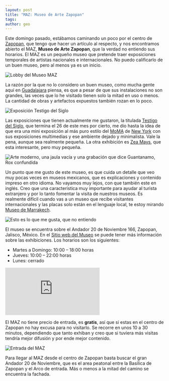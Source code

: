 ```yaml
---
layout: post
title: "MAZ: Museo de Arte Zapopan"
tags: 
author: geo
---
```

Este domingo pasado, estábamos caminando un poco por el centro de [Zapopan](/tag/zapopan), que tengo que hacer un artículo al respecto, y nos encontramos abierto el MAZ, **Museo de Arte Zapopan**, que la verdad no entiendo sus horarios. El MAZ es un pequeño museo que pretende traer exposiciones temporales de artistas nacionales e internacionales. No puedo calificarlo de un buen museo, pero al menos ya es un inicio.

![Lobby del Museo MAZ](/content/images/2015/04/2015-04-19-10-49-41.jpg)

La razón por la que no lo considero un buen museo, como mucha gente aquí en [Guadalajara](/tag/guadalajara) piensa, es que a pesar de que sus instalaciones no son grandes, las veces que lo he visitado tienen solo la mitad en uso o menos. La cantidad de obras y artefactos expuestos también rozan en lo poco. 

![Exposición Testigo del Siglo](/content/images/2015/04/2015-04-19-10-25-43.jpg)

Las exposiciones que tienen actualmente me gustaron, la titulada [Testigo del Siglo](http://mazmuseo.com/?post_causes=testigo-del-siglo), que termina el 26 de este mes por cierto, me dio hasta la idea de que era una mini exposición al más puro estilo del [MoMA](/moma-museo-de-arte-moderno/) de [New York](/tag/new-york) con sus exposiciones multimedias y ese ambiente dejado y minimalista. Vale la pena, aunque sea realmente pequeña. La otra exhibición es [Zea Mays](http://mazmuseo.com/?post_causes=zea-mays), que esta interesante, pero muy pequeña.

![Arte moderno, una jaula vacía y una grabación que dice Guantanamo, Rox confundida](/content/images/2015/04/2015-04-19-10-32-44.jpg)

Un punto que me gusto de este museo, es que cuida un detalle que veo muy pocas veces en museos mexicanos, que es explicaciones y contenido impreso en otro idioma. No vayamos muy lejos, con que también este en inglés. Creo que una característica muy importante para ayudar al turista extranjero y por lo tanto fomentar la visita de nuestros museos. Es realmente difícil cuando vas a un museo que recibe visitantes internacionales y las placas solo están en el lenguaje local, te estoy mirando [Museo de Marrakech](/marrakesh-museos/).

![Esto es lo que me gusta, que no entiendo](/content/images/2015/04/2015-04-19-10-35-22.jpg)

El museo se encuentra sobre el Andador 20 de Noviembre 166, Zapopan, Jalisco, México. En el [Sitio web del Museo](http://www.mazmuseo.com/) se puede tener más información sobre las exhibiciones. Los horarios son los siguientes:

* Martes a Domingo: 10:00 – 18:00 horas
* Jueves: 10:00 – 22:00 horas
* Lunes: cerrado

<div class="embed-responsive embed-responsive-16by9">
<iframe src="https://www.google.com/maps/embed?pb=!1m18!1m12!1m3!1d3731.7422168928647!2d-103.38986!3d20.720689999999998!2m3!1f0!2f0!3f0!3m2!1i1024!2i768!4f13.1!3m3!1m2!1s0x8428afb08296651b%3A0x5ea6d529ed497791!2sMuseo+de+Arte+Zapopan!5e0!3m2!1sen!2smx!4v1429711309788" class="embed-responsive-item" frameborder="0" style="border:0"></iframe>
</div>

El MAZ no tiene precio de entrada, es **gratis**, así que si estas en el centro de Zapopan no hay excusa para no visitarlo. Se recorre en unos 10 a 30 minutos, dependiendo que tanto exhiban y creo que si tuviera más visitas tendría mejor difusión y por ende mejor contenido.

![Entrada del MAZ](/content/images/2015/04/2015-04-19-10-50-15.jpg)

Para llegar al MAZ desde el centro de Zapopan basta buscar el gran Andador 20 de Noviembre, que es el area peatonal entre la Basílica de Zapopan y el Arco de entrada. Más o menos a la mitad del camino se encuentra la fachada.